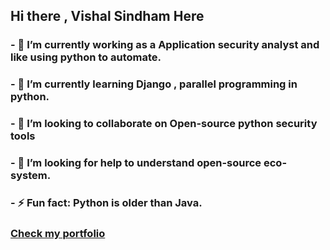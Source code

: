 ## Hi there , Vishal Sindham Here 
### - 🔭 I’m currently working as a Application security analyst and like using python to automate.
### - 🌱 I’m currently learning Django , parallel programming in python.
### - 👯 I’m looking to collaborate on Open-source python security tools
### - 🤔 I’m looking for help to understand open-source eco-system.
### - ⚡ Fun fact: Python is older than Java.  

### [Check my portfolio](https://vishal-sindham.netlify.app/) 


<!--
**VishalSindham/VishalSindham** is a ✨ _special_ ✨ repository because its `README.md` (this file) appears on your GitHub profile.

Here are some ideas to get you started:

- 🔭 I’m currently working on  ...
- 🌱 I’m currently learning ...
- 👯 I’m looking to collaborate on Open-source python security tools.
- 🤔 I’m looking for help with ...
- 💬 Ask me about ...
- 📫 How to reach me: ...
- 😄 Pronouns: ...
- ⚡ Fun fact: ...
-->
